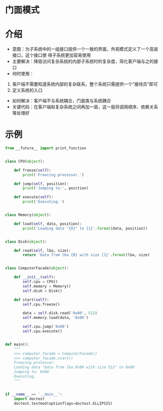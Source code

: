 # 门面模式

# 介绍

- 意图：为子系统中的一组接口提供一个一致的界面，外观模式定义了一个高层接口，这个接口使
得子系统更加容易使用
- 主要解决：降低访问复杂系统的内部子系统时的复杂度，简化客户端与之的接口
- 何时使用：
1. 客户端不需要知道系统内部的复杂联系，整个系统只需提供一个"接待员"即可
2. 定义系统的入口
- 如何解决：客户端不与系统耦合，门面类与系统耦合
- 关键代码：在客户端和复杂系统之间再加一层，这一层将调用顺序、依赖关系等处理好


# 示例

```python
from __future__ import print_function


class CPU(object):

    def freeze(self):
        print('Freezing processor.')

    def jump(self, position):
        print('Jumping to:', position)

    def execute(self):
        print('Executing.')


class Memory(object):

    def load(self, data, position):
        print('Loading data "{0}" to {1}'.format(data, position))


class Disk(object):

    def read(self, lba, size):
        return 'Data from lba {0} with size {1}'.format(lba, size)


class ComputerFacade(object):

    def __init__(self):
        self.cpu = CPU()
        self.memory = Memory()
        self.disk = Disk()

    def start(self):
        self.cpu.freeze()

        data = self.disk.read('0x00', 512)
        self.memory.load(data, '0x00')

        self.cpu.jump('0x00')
        self.cpu.execute()


def main():
    """
    >>> computer_facade = ComputerFacade()
    >>> computer_facade.start()
    Freezing processor.
    Loading data "Data from lba 0x00 with size 512" to 0x00
    Jumping to: 0x00
    Executing.
    """


if __name__ == '__main__':
    import doctest
    doctest.testmod(optionflags=doctest.ELLIPSIS)

```
